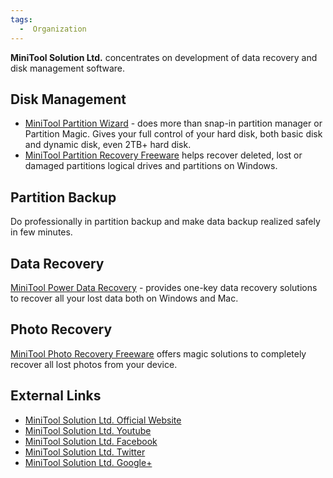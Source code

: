 ```yaml
---
tags:
  -  Organization
---
```

**MiniTool Solution Ltd.** concentrates on development of data recovery
and disk management software.

## Disk Management

- [MiniTool Partition Wizard](minitool_partition_wizard.md) -
  does more than snap-in partition manager or Partition Magic. Gives
  your full control of your hard disk, both basic disk and dynamic disk,
  even 2TB+ hard disk.
- [MiniTool Partition Recovery
  Freeware](minitool_partition_recovery_freeware.md) helps
  recover deleted, lost or damaged partitions logical drives and
  partitions on Windows.

## Partition Backup

Do professionally in partition backup and make data backup realized
safely in few minutes.

## Data Recovery

[MiniTool Power Data
Recovery](minitool_power_data_recovery.md) - provides one-key
data recovery solutions to recover all your lost data both on Windows
and Mac.

## Photo Recovery

[MiniTool Photo Recovery
Freeware](minitool_photo_recovery_freeware.md) offers magic
solutions to completely recover all lost photos from your device.

## External Links

- [MiniTool Solution Ltd. Official
  Website](http://www.minitool-partitionrecovery.com/)
- [MiniTool Solution Ltd.
  Youtube](https://www.youtube.com/user/minitoolsolution)
- [MiniTool Solution Ltd.
  Facebook](https://www.facebook.com/minitoolsoftware)
- [MiniTool Solution Ltd. Twitter](https://twitter.com/Mini_Tools)
- [MiniTool Solution Ltd.
  Google+](https://plus.google.com/+MiniToolPartitionRecovery)


